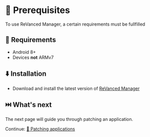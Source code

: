 # 💼 Prerequisites
To use ReVanced Manager, a certain requirements must be fullfilled

## 📝 Requirements

- Android 8+
- Devices **not** ARMv7

## ⬇️ Installation

- Download and install the latest version of [ReVanced Manager](https://github.com/revanced/revanced-manager/releases/latest)

## ⏭️ What's next

The next page will guide you through patching an application.

Continue: [🧩 Patching applications](1_patching-applications.md)